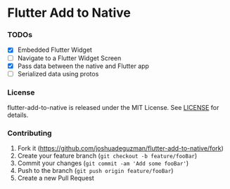 # Flutter Add to Native

### TODOs
- [X] Embedded Flutter Widget
- [ ] Navigate to a Flutter Widget Screen
- [X] Pass data between the native and Flutter app
- [ ] Serialized data using protos

### License

flutter-add-to-native is released under the MIT License. See [LICENSE](https://github.com/joshuadeguzman/flutter-add-to-native/blob/master/LICENSE) for details.

### Contributing

1. Fork it (<https://github.com/joshuadeguzman/flutter-add-to-native/fork>)
2. Create your feature branch (`git checkout -b feature/fooBar`)
3. Commit your changes (`git commit -am 'Add some fooBar'`)
4. Push to the branch (`git push origin feature/fooBar`)
5. Create a new Pull Request